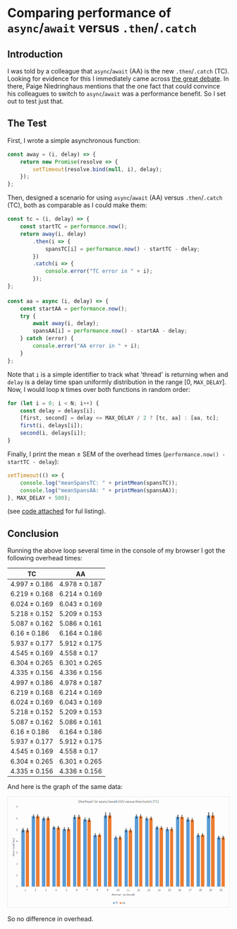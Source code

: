 # Comparing performance of `async`/`await` versus `.then`/`.catch`

## Introduction

I was told by a colleague that `async`/`await` (AA) is the new `.then`/`.catch` (TC). Looking for evidence for this I immediately came across [the great debate](https://itnext.io/javascripts-async-await-versus-promise-the-great-debate-6308cb2e10b3). In there, Paige Niedringhaus
 mentions that the one fact that could convince his colleagues to switch to `async`/`await` was a performance benefit. So I set out to test just that.

## The Test

First, I wrote a simple asynchronous function:

```js
const away = (i, delay) => {
	return new Promise(resolve => {
		setTimeout(resolve.bind(null, i), delay);
	});
};
```

Then, designed a scenario for using `async`/`await` (AA) versus `.then`/`.catch` (TC), both as comparable as I could make them:

```js
const tc = (i, delay) => {
	const startTC = performance.now();
	return away(i, delay)
		.then(i => {
			spansTC[i] = performance.now() - startTC - delay;
		})
		.catch(i => {
			console.error("TC error in " + i);
		});
};

const aa = async (i, delay) => {
	const startAA = performance.now();
	try {
		await away(i, delay);
		spansAA[i] = performance.now() - startAA - delay;
	} catch (error) {
		console.error("AA error in " + i);
	}
};
```

Note that `i` is a simple identifier to track what 'thread' is returning when and `delay` is a delay time span uniformly distribution in the range [0, `MAX_DELAY`]. Now, I would loop `N` times over both functions in random order:

```js
for (let i = 0; i < N; i++) {
	const delay = delays[i];
	[first, second] = delay <= MAX_DELAY / 2 ? [tc, aa] : [aa, tc];
	first(i, delays[i]);
	second(i, delays[i]);
}
```

Finally, I print the mean &plusmn; SEM of the overhead times (`performance.now() - startTC - delay`):

```js
setTimeout(() => {
	console.log("meanSpansTC: " + printMean(spansTC));
	console.log("meanSpansAA: " + printMean(spansAA));
}, MAX_DELAY + 500);
```

(see [code attached](Promise.js) for ful listing).

## Conclusion

Running the above loop several time in the console of my browser I got the following overhead times:

| TC            | AA            |
| ------------- | ------------- |
| 4.997 ± 0.186 | 4.978 ± 0.187 |
| 6.219 ± 0.168 | 6.214 ± 0.169 |
| 6.024 ± 0.169 | 6.043 ± 0.169 |
| 5.218 ± 0.152 | 5.209 ± 0.153 |
| 5.087 ± 0.162 | 5.086 ± 0.161 |
| 6.16 ± 0.186  | 6.164 ± 0.186 |
| 5.937 ± 0.177 | 5.912 ± 0.175 |
| 4.545 ± 0.169 | 4.558 ± 0.17  |
| 6.304 ± 0.265 | 6.301 ± 0.265 |
| 4.335 ± 0.156 | 4.336 ± 0.156 |
| 4.997 ± 0.186 | 4.978 ± 0.187 |
| 6.219 ± 0.168 | 6.214 ± 0.169 |
| 6.024 ± 0.169 | 6.043 ± 0.169 |
| 5.218 ± 0.152 | 5.209 ± 0.153 |
| 5.087 ± 0.162 | 5.086 ± 0.161 |
| 6.16 ± 0.186  | 6.164 ± 0.186 |
| 5.937 ± 0.177 | 5.912 ± 0.175 |
| 4.545 ± 0.169 | 4.558 ± 0.17  |
| 6.304 ± 0.265 | 6.301 ± 0.265 |
| 4.335 ± 0.156 | 4.336 ± 0.156 |

And here is the graph of the same data:

![Graph showing overhead times](Result.png)

So no difference in overhead.
